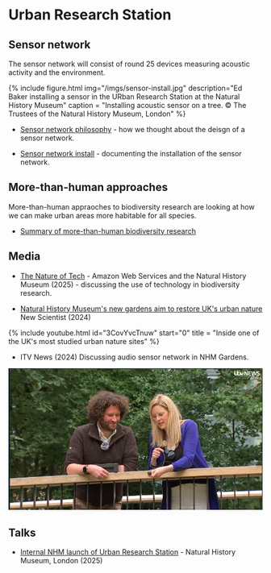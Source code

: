 # Urban Research Station

## Sensor network

The sensor network will consist of round 25 devices measuring acoustic activity and the environment.

{% include figure.html img="/imgs/sensor-install.jpg"
  description="Ed Baker installing a sensor in the URban Research Station at the Natural History Museum"
  caption = "Installing acoustic sensor on a tree. © The Trustees of the Natural History Museum, London" %}

- [Sensor network philosophy](/notes/sensor-network-philosophy) - how we thought about the deisgn of a sensor network.

- [Sensor network install](/notes/sensor-network-install) - documenting the installation of the sensor network.

## More-than-human approaches

More-than-human appraoches to biodiversity research are looking at how we can make urban areas more habitable for all species.

- [Summary of more-than-human biodiversity research](/more-than-human)

## Media

- [The Nature of Tech](https://aws.amazon.com/uki/cloud-services/sustainability-aws-and-nhm/) - Amazon Web Services and the Natural History Museum (2025) - discussing the use of technology in biodiversity research.

- [Natural History Museum's new gardens aim to restore UK's urban nature](https://www.newscientist.com/video/2440498-natural-history-museums-new-gardens-aim-to-restore-uks-urban-nature/) New Scientist (2024)

{% include youtube.html id="3CovYvcTnuw" start="0" title = "Inside one of the UK's most studied urban nature sites" %}

- ITV News (2024) Discussing audio sensor network in NHM Gardens.

![Ed Baker on ITV News](/imgs/unp-itv.png)

## Talks

- [Internal NHM launch of Urban Research Station](/talks/2025-04-URS-launch) - Natural History Museum, London (2025)
